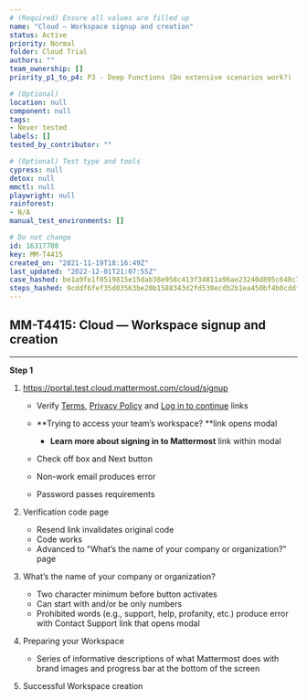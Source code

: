 ```yaml
---
# (Required) Ensure all values are filled up
name: "Cloud — Workspace signup and creation"
status: Active
priority: Normal
folder: Cloud Trial
authors: ""
team_ownership: []
priority_p1_to_p4: P3 - Deep Functions (Do extensive scenarios work?)

# (Optional)
location: null
component: null
tags:
- Never tested
labels: []
tested_by_contributor: ""

# (Optional) Test type and tools
cypress: null
detox: null
mmctl: null
playwright: null
rainforest: 
- N/A
manual_test_environments: []

# Do not change
id: 16317708
key: MM-T4415
created_on: "2021-11-19T18:16:49Z"
last_updated: "2022-12-01T21:07:55Z"
case_hashed: be1a9fe1f0519815e15dab38e958c413f34811a96ae23240d895c648c7aa908b8690439915921617a09622901e7c4e78
steps_hashed: 9cddf6fef35d03563be20b1588343d2fd530ecdb2b1ea450bf4b0cddf6d16ddb75c639dcff7f78b4733a6b1d960ad4b8
---
```


<!-- (Auto-generated) Based on frontmatter's "key" and "name" -->

## MM-T4415: Cloud — Workspace signup and creation

---

**Step 1**

1. <https://portal.test.cloud.mattermost.com/cloud/signup>

   - Verify [Terms](https://mattermost.com/cloud-subscription-terms/), [Privacy Policy](https://mattermost.com/privacy-policy/) and [Log in to continue](https://portal.test.cloud.mattermost.com/cloud/login) links

   - \*\*Trying to access your team’s workspace? \*\*link opens modal

     - **Learn more about signing in to Mattermost** link within modal

   - Check off box and Next button

   - Non-work email produces error

   - Password passes requirements

2. Verification code page

   - Resend link invalidates original code
   - Code works
   - Advanced to "What’s the name of your company or organization?" page

3. What’s the name of your company or organization?

   - Two character minimum before button activates
   - Can start with and/or be only numbers
   - Prohibited words (e.g., support, help, profanity, etc.) produce error with Contact Support link that opens modal

4. Preparing your Workspace

   - Series of informative descriptions of what Mattermost does with brand images and progress bar at the bottom of the screen

5. Successful Workspace creation
